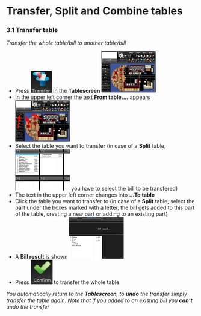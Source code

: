 # Transfer, Split and Combine tables  
### 3.1 Transfer table   
*Transfer the whole table/bill to another table/bill*   
* Press ![transfer](pictures/transferbutton.jpg) in the **Tablescreen** ![tablescreen](pictures/tablescreen.jpg)   
* In the upper left corner the text **From table....** appears ![textlocation](pictures/waiternametablescreen.jpg)    
* Select the table you want to transfer (in case of a **Split** table, ![severalbills](pictures/splittableoverview.jpg)  you have to select the bill to be transfered)  
* The text in the upper left corner changes into **...To table**    
* Click the table you want to transfer to (in case of a **Split** table, select the part under the boxes marked with a letter, the bill gets added to this part of the table, creating a new part or adding to an existing part)       
* A **Bill result** is shown ![billresult](pictures/billresult.jpg)    
* Press ![confirm](pictures/confirmbutton.jpg) to transfer the whole table   

*You automatically return to the **Tablescreen**, to **undo** the transfer simply transfer the table again. Note that if you added to an existing bill you **can't** undo the transfer*  
